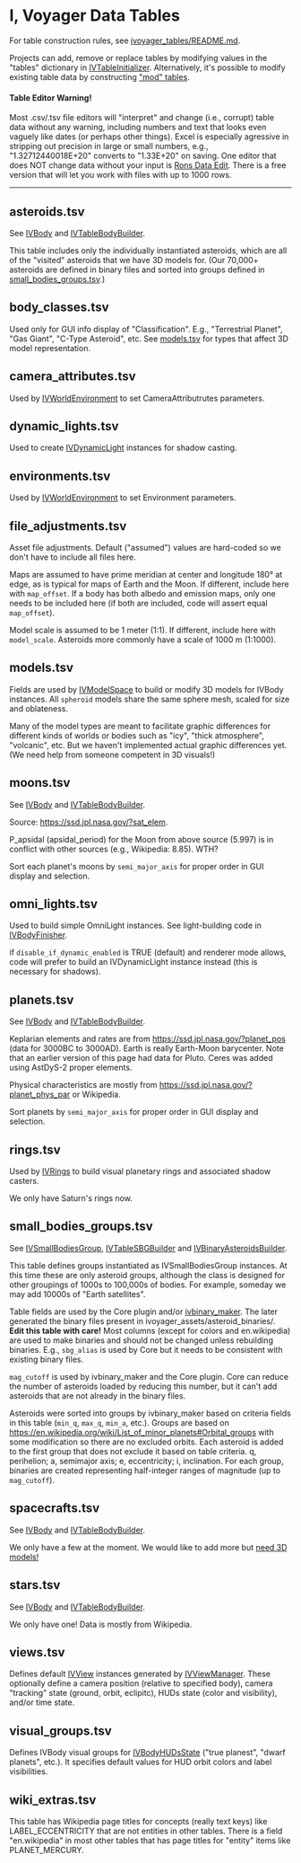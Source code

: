 # I, Voyager Data Tables

For table construction rules, see [ivoyager_tables/README.md](https://github.com/ivoyager/ivoyager_tables/blob/master/README.md).

Projects can add, remove or replace tables by modifying values in the "tables" dictionary in [IVTableInitializer](https://github.com/ivoyager/ivoyager_core/blob/master/initializers/table_initializer.gd). Alternatively, it's possible to modify existing table data by constructing ["mod" tables](https://github.com/ivoyager/ivoyager_tables/blob/master/README.md#db_entities_mod-format). 

#### Table Editor Warning!

Most .csv/.tsv file editors will "interpret" and change (i.e., corrupt) table data without any warning, including numbers and text that looks even vaguely like dates (or perhaps other things). Excel is especially agressive in stripping out precision in large or small numbers, e.g., "1.32712440018E+20" converts to "1.33E+20" on saving. One editor that does NOT change data without your input is [Rons Data Edit](https://www.ronsplace.ca/Products/RonsDataEdit). There is a free version that will let you work with files with up to 1000 rows.

*****

## asteroids.tsv

See [IVBody](https://github.com/ivoyager/ivoyager_core/blob/master/tree_nodes/body.gd) and [IVTableBodyBuilder](https://github.com/ivoyager/ivoyager_core/blob/master/program/table_body_builder.gd).

This table includes only the individually instantiated asteroids, which are all of the "visited" asteroids that we have 3D models for. (Our 70,000+ asteroids are defined in binary files and sorted into groups defined in [small_bodies_groups.tsv](#small_bodies_groupstsv).)

## body_classes.tsv

Used only for GUI info display of "Classification". E.g., "Terrestrial Planet", "Gas Giant", "C-Type Asteroid", etc. See [models.tsv](#modelstsv) for types that affect 3D model representation.

## camera_attributes.tsv

Used by [IVWorldEnvironment](https://github.com/ivoyager/ivoyager_core/blob/master/tree_nodes/world_environment.gd) to set CameraAttributrutes parameters.

## dynamic_lights.tsv

Used to create [IVDynamicLight](https://github.com/ivoyager/ivoyager_core/blob/master/tree_nodes/dynamic_light.gd) instances for shadow casting.

## environments.tsv

Used by [IVWorldEnvironment](https://github.com/ivoyager/ivoyager_core/blob/master/tree_nodes/world_environment.gd) to set Environment parameters.

## file_adjustments.tsv

Asset file adjustments. Default ("assumed") values are hard-coded so we don't have to include all files here.

Maps are assumed to have prime meridian at center and longitude 180° at edge, as is typical for maps of Earth and the Moon. If different, include here with `map_offset`. If a body has both albedo and emission maps, only one needs to be included here (if both are included, code will assert equal `map_offset`).

Model scale is assumed to be 1 meter (1:1). If different, include here with `model_scale`. Asteroids more commonly have a scale of 1000 m (1:1000).

## models.tsv

Fields are used by [IVModelSpace](https://github.com/ivoyager/ivoyager_core/blob/master/tree_nodes/model_space.gd) to build or modify 3D models for IVBody instances. All `spheroid` models share the same sphere mesh, scaled for size and oblateness.

Many of the model types are meant to facilitate graphic differences for different kinds of worlds or bodies such as "icy", "thick atmosphere", "volcanic", etc. But we haven't implemented actual graphic differences yet. (We need help from someone competent in 3D visuals!)

## moons.tsv

See [IVBody](https://github.com/ivoyager/ivoyager_core/blob/master/tree_nodes/body.gd) and [IVTableBodyBuilder](https://github.com/ivoyager/ivoyager_core/blob/master/program/table_body_builder.gd).

Source: https://ssd.jpl.nasa.gov/?sat_elem.

P_apsidal (apsidal_period) for the Moon from above source (5.997) is in conflict with other sources (e.g., Wikipedia: 8.85). WTH?

Sort each planet's moons by `semi_major_axis` for proper order in GUI display and selection.

## omni_lights.tsv

Used to build simple OmniLight instances. See light-building code in [IVBodyFinisher](https://github.com/ivoyager/ivoyager_core/blob/master/program/body_finisher.gd).

if `disable_if_dynamic_enabled` is TRUE (default) and renderer mode allows, code will prefer to build an IVDynamicLight instance instead (this is necessary for shadows).

## planets.tsv

See [IVBody](https://github.com/ivoyager/ivoyager_core/blob/master/tree_nodes/body.gd) and [IVTableBodyBuilder](https://github.com/ivoyager/ivoyager_core/blob/master/program/table_body_builder.gd).

Keplarian elements and rates are from https://ssd.jpl.nasa.gov/?planet_pos (data for 3000BC to 3000AD). Earth is really Earth-Moon barycenter. Note that an earlier version of this page had data for Pluto. Ceres was added using AstDyS-2 proper elements.

Physical characteristics are mostly from https://ssd.jpl.nasa.gov/?planet_phys_par or Wikipedia.

Sort planets by `semi_major_axis` for proper order in GUI display and selection.

## rings.tsv

Used by [IVRings](https://github.com/ivoyager/ivoyager_core/blob/master/tree_nodes/rings.gd) to build visual planetary rings and associated shadow casters.

We only have Saturn's rings now.

## small_bodies_groups.tsv

See [IVSmallBodiesGroup](https://github.com/ivoyager/ivoyager_core/blob/master/tree_nodes/small_bodies_group.gd), [IVTableSBGBuilder](https://github.com/ivoyager/ivoyager_core/blob/master/program/table_sbg_builder.gd) and [IVBinaryAsteroidsBuilder](https://github.com/ivoyager/ivoyager_core/blob/master/program/binary_asteroids_builder.gd).

This table defines groups instantiated as IVSmallBodiesGroup instances. At this time these are only asteroid groups, although the class is designed for other groupings of 1000s to 100,000s of bodies. For example, someday we may add 10000s of "Earth satellites".

Table fields are used by the Core plugin and/or [ivbinary_maker](https://github.com/ivoyager/ivbinary_maker). The later generated the binary files present in ivoyager_assets/asteroid_binaries/. **Edit this table with care!** Most columns (except for colors and en.wikipedia) are used to make binaries and should not be changed unless rebuilding binaries. E.g., `sbg_alias` is used by Core but it needs to be consistent with existing binary files.  

`mag_cutoff` is used by ivbinary_maker and the Core plugin. Core can reduce the number of asteroids loaded by reducing this number, but it can't add asteroids that are not already in the binary files.

Asteroids were sorted into groups by ivbinary_maker based on criteria fields in this table (`min_q`, `max_q`, `min_a`, etc.). Groups are based on https://en.wikipedia.org/wiki/List_of_minor_planets#Orbital_groups with some modification so there are no excluded orbits. Each asteroid is added to the first group that does not exclude it based on table criteria. q, perihelion; a, semimajor axis; e, eccentricity; i, inclination. For each group, binaries are created representing half-integer ranges of magnitude (up to `mag_cutoff`).

## spacecrafts.tsv

See [IVBody](https://github.com/ivoyager/ivoyager_core/blob/master/tree_nodes/body.gd) and [IVTableBodyBuilder](https://github.com/ivoyager/ivoyager_core/blob/master/program/table_body_builder.gd).

We only have a few at the moment. We would like to add more but [need 3D models!](https://github.com/ivoyager/ivoyager_core/issues/2)

## stars.tsv

See [IVBody](https://github.com/ivoyager/ivoyager_core/blob/master/tree_nodes/body.gd) and [IVTableBodyBuilder](https://github.com/ivoyager/ivoyager_core/blob/master/program/table_body_builder.gd).

We only have one! Data is mostly from Wikipedia.

## views.tsv

Defines default [IVView](https://github.com/ivoyager/ivoyager_core/blob/master/tree_refs/view.gd) instances generated by [IVViewManager](https://github.com/ivoyager/ivoyager_core/blob/master/program/view_manager.gd). These optionally define a camera position (relative to specified body), camera "tracking" state (ground, orbit, eclipitc), HUDs state (color and visibility), and/or time state.

## visual_groups.tsv

Defines IVBody visual groups for [IVBodyHUDsState](https://github.com/ivoyager/ivoyager_core/blob/master/program/body_huds_state.gd) ("true planest", "dwarf planets", etc.). It specifies default values for HUD orbit colors and label visibilities.

## wiki_extras.tsv

This table has Wikipedia page titles for concepts (really text keys) like LABEL_ECCENTRICITY that are not entities in other tables. There is a field "en.wikipedia" in most other tables that has page titles for "entity" items like PLANET_MERCURY.
